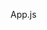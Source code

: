 App.js
<MainCart>

  <Header>
    <CarHeader>
      <NavigationHeader>
       <leftSide>
         <ShopName>
         <SearchHeader>
       <rightSide>
         <Signup>
         <Basket>

  <Main>
    <CartMain>
      <NavigationMain />
      <ProductsList />
        <AddProduct />
        <Product />
    
  
  <Footer>
